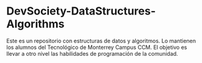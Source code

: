 # DevSociety-DataStructures-Algorithms
Este es un repositorio con estructuras de datos y algoritmos. Lo mantienen los alumnos del Tecnológico de Monterrey Campus CCM. El objetivo es llevar a otro nivel las habilidades de programación de la comunidad.
